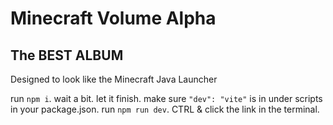 # Minecraft Volume Alpha
## The BEST ALBUM

Designed to look like the Minecraft Java Launcher

run `npm i`.
wait a bit.
let it finish.
make sure `"dev": "vite"` is in under scripts in your package.json.
run `npm run dev`.
CTRL & click the link in the terminal.